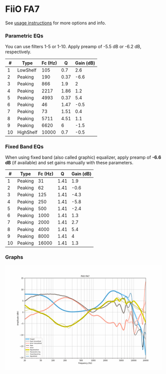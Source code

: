 # FiiO FA7
See [usage instructions](https://github.com/jaakkopasanen/AutoEq#usage) for more options and info.

### Parametric EQs
You can use filters 1-5 or 1-10. Apply preamp of -5.5 dB or -6.2 dB, respectively.

|   # | Type      |   Fc (Hz) |    Q |   Gain (dB) |
|-----|-----------|-----------|------|-------------|
|   1 | LowShelf  |       105 | 0.7  |         2.6 |
|   2 | Peaking   |       190 | 0.37 |        -6.6 |
|   3 | Peaking   |       866 | 1.9  |         2   |
|   4 | Peaking   |      2217 | 1.86 |         1.2 |
|   5 | Peaking   |      4993 | 0.37 |         5.4 |
|   6 | Peaking   |        46 | 1.47 |        -0.5 |
|   7 | Peaking   |        73 | 1.51 |         0.4 |
|   8 | Peaking   |      5711 | 4.51 |         1.1 |
|   9 | Peaking   |      6620 | 6    |        -1.5 |
|  10 | HighShelf |     10000 | 0.7  |        -0.5 |

### Fixed Band EQs
When using fixed band (also called graphic) equalizer, apply preamp of **-6.6 dB** (if available) and set gains manually with these parameters.

|   # | Type    |   Fc (Hz) |    Q |   Gain (dB) |
|-----|---------|-----------|------|-------------|
|   1 | Peaking |        31 | 1.41 |         1.9 |
|   2 | Peaking |        62 | 1.41 |        -0.6 |
|   3 | Peaking |       125 | 1.41 |        -4.3 |
|   4 | Peaking |       250 | 1.41 |        -5.8 |
|   5 | Peaking |       500 | 1.41 |        -2.4 |
|   6 | Peaking |      1000 | 1.41 |         1.3 |
|   7 | Peaking |      2000 | 1.41 |         2.7 |
|   8 | Peaking |      4000 | 1.41 |         5.4 |
|   9 | Peaking |      8000 | 1.41 |         4   |
|  10 | Peaking |     16000 | 1.41 |         1.3 |

### Graphs
![](./FiiO%20FA7.png)
